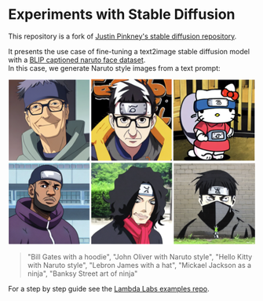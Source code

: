 # Experiments with Stable Diffusion

This repository is a fork of [Justin Pinkney's stable diffusion repository](https://github.com/justinpinkney/stable-diffusion).

It presents the use case of fine-tuning a text2image stable diffusion model with a [BLIP captioned naruto face dataset](https://huggingface.co/datasets/lambdalabs/naruto-blip-captions).  
In this case, we generate Naruto style images from a text prompt:

<img src="./assets/outputv2_grid.png" alt="drawing" width="600"/>

> "Bill Gates with a hoodie", "John Oliver with Naruto style", "Hello Kitty with Naruto style", "Lebron James with a hat", "Mickael Jackson as a ninja", "Banksy Street art of ninja"

For a step by step guide see the [Lambda Labs examples repo](https://github.com/LambdaLabsML/examples).
